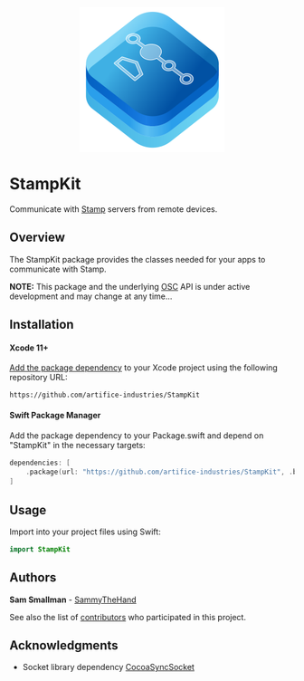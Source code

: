 <p align="center">
    <img src="stampkit-icon.svg" width="256" align="middle" alt=“StampKit”/>
</p>

# StampKit
Communicate with [Stamp](https://stamp.xyz) servers from remote devices.

## Overview
The StampKit package provides the classes needed for your apps to communicate with Stamp.

**NOTE:** This package and the underlying [OSC](http://opensoundcontrol.org/introduction-osc) API is under active development and may change at any time...

## Installation

#### Xcode 11+
[Add the package dependency](https://developer.apple.com/documentation/xcode/adding_package_dependencies_to_your_app) to your Xcode project using the following repository URL: 
``` 
https://github.com/artifice-industries/StampKit
```
#### Swift Package Manager

Add the package dependency to your Package.swift and depend on "StampKit" in the necessary targets:

```  swift
dependencies: [
    .package(url: "https://github.com/artifice-industries/StampKit", .branch("master"))
]
```

## Usage

Import into your project files using Swift:

``` swift
import StampKit
```

## Authors

**Sam Smallman** - [SammyTheHand](https://github.com/sammythehand)

See also the list of [contributors](https://github.com/artifice-industries/StampKit/graphs/contributors) who participated in this project.

## Acknowledgments

* Socket library dependency [CocoaSyncSocket](https://github.com/robbiehanson/CocoaAsyncSocket)
